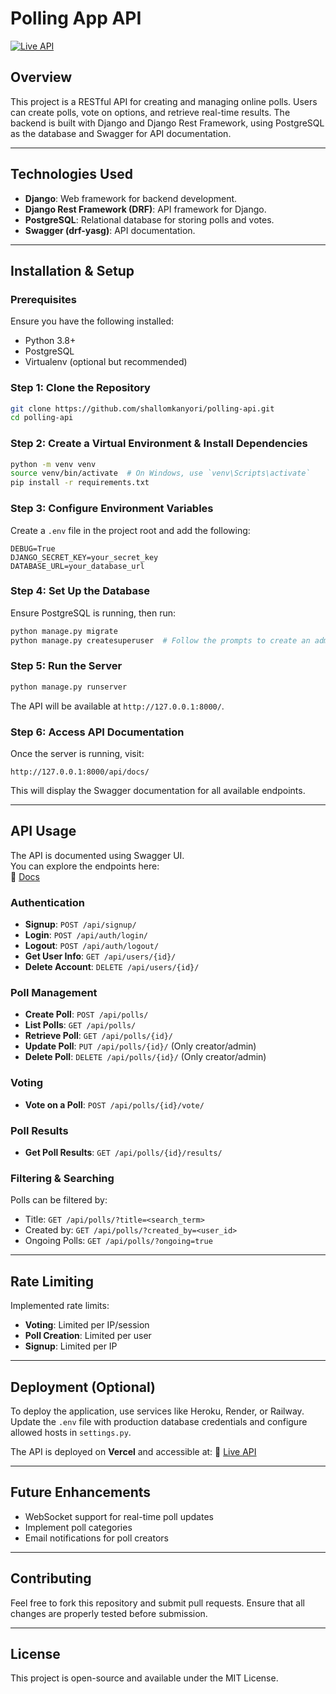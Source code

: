 # Polling App API
[![Live API](https://img.shields.io/badge/API-Live-brightgreen)](https://polling-api-theta.vercel.app/)

## Overview
This project is a RESTful API for creating and managing online polls. Users can create polls, vote on options, and retrieve real-time results. The backend is built with Django and Django Rest Framework, using PostgreSQL as the database and Swagger for API documentation.

---
## Technologies Used
- **Django**: Web framework for backend development.
- **Django Rest Framework (DRF)**: API framework for Django.
- **PostgreSQL**: Relational database for storing polls and votes.
- **Swagger (drf-yasg)**: API documentation.

---
## Installation & Setup

### Prerequisites
Ensure you have the following installed:
- Python 3.8+
- PostgreSQL
- Virtualenv (optional but recommended)

### Step 1: Clone the Repository
```sh
git clone https://github.com/shallomkanyori/polling-api.git
cd polling-api
```

### Step 2: Create a Virtual Environment & Install Dependencies
```sh
python -m venv venv
source venv/bin/activate  # On Windows, use `venv\Scripts\activate`
pip install -r requirements.txt
```

### Step 3: Configure Environment Variables
Create a `.env` file in the project root and add the following:
```env
DEBUG=True
DJANGO_SECRET_KEY=your_secret_key
DATABASE_URL=your_database_url
```

### Step 4: Set Up the Database
Ensure PostgreSQL is running, then run:
```sh
python manage.py migrate
python manage.py createsuperuser  # Follow the prompts to create an admin user
```

### Step 5: Run the Server
```sh
python manage.py runserver
```
The API will be available at `http://127.0.0.1:8000/`.

### Step 6: Access API Documentation
Once the server is running, visit:
```
http://127.0.0.1:8000/api/docs/
```
This will display the Swagger documentation for all available endpoints.

---
## API Usage
The API is documented using Swagger UI.  
You can explore the endpoints here:  
🔗 [Docs](https://polling-api-theta.vercel.app/api/docs/)

### Authentication
- **Signup**: `POST /api/signup/`
- **Login**: `POST /api/auth/login/`
- **Logout**: `POST /api/auth/logout/`
- **Get User Info**: `GET /api/users/{id}/`
- **Delete Account**: `DELETE /api/users/{id}/`

### Poll Management
- **Create Poll**: `POST /api/polls/`
- **List Polls**: `GET /api/polls/`
- **Retrieve Poll**: `GET /api/polls/{id}/`
- **Update Poll**: `PUT /api/polls/{id}/` (Only creator/admin)
- **Delete Poll**: `DELETE /api/polls/{id}/` (Only creator/admin)

### Voting
- **Vote on a Poll**: `POST /api/polls/{id}/vote/`

### Poll Results
- **Get Poll Results**: `GET /api/polls/{id}/results/`

### Filtering & Searching
Polls can be filtered by:
- Title: `GET /api/polls/?title=<search_term>`
- Created by: `GET /api/polls/?created_by=<user_id>`
- Ongoing Polls: `GET /api/polls/?ongoing=true`

---
## Rate Limiting
Implemented rate limits:
- **Voting**: Limited per IP/session
- **Poll Creation**: Limited per user
- **Signup**: Limited per IP

---
## Deployment (Optional)
To deploy the application, use services like Heroku, Render, or Railway. Update the `.env` file with production database credentials and configure allowed hosts in `settings.py`.

The API is deployed on **Vercel** and accessible at:
🔗 [Live API](https://polling-api-theta.vercel.app/)

---
## Future Enhancements
- WebSocket support for real-time poll updates
- Implement poll categories
- Email notifications for poll creators

---
## Contributing
Feel free to fork this repository and submit pull requests. Ensure that all changes are properly tested before submission.

---
## License
This project is open-source and available under the MIT License.